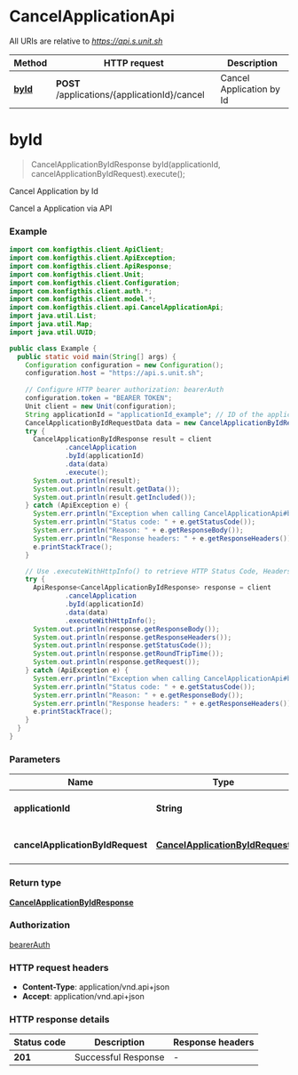 # CancelApplicationApi

All URIs are relative to *https://api.s.unit.sh*

| Method | HTTP request | Description |
|------------- | ------------- | -------------|
| [**byId**](CancelApplicationApi.md#byId) | **POST** /applications/{applicationId}/cancel | Cancel Application by Id |


<a name="byId"></a>
# **byId**
> CancelApplicationByIdResponse byId(applicationId, cancelApplicationByIdRequest).execute();

Cancel Application by Id

Cancel a Application via API 

### Example
```java
import com.konfigthis.client.ApiClient;
import com.konfigthis.client.ApiException;
import com.konfigthis.client.ApiResponse;
import com.konfigthis.client.Unit;
import com.konfigthis.client.Configuration;
import com.konfigthis.client.auth.*;
import com.konfigthis.client.model.*;
import com.konfigthis.client.api.CancelApplicationApi;
import java.util.List;
import java.util.Map;
import java.util.UUID;

public class Example {
  public static void main(String[] args) {
    Configuration configuration = new Configuration();
    configuration.host = "https://api.s.unit.sh";
    
    // Configure HTTP bearer authorization: bearerAuth
    configuration.token = "BEARER TOKEN";
    Unit client = new Unit(configuration);
    String applicationId = "applicationId_example"; // ID of the application to get
    CancelApplicationByIdRequestData data = new CancelApplicationByIdRequestData();
    try {
      CancelApplicationByIdResponse result = client
              .cancelApplication
              .byId(applicationId)
              .data(data)
              .execute();
      System.out.println(result);
      System.out.println(result.getData());
      System.out.println(result.getIncluded());
    } catch (ApiException e) {
      System.err.println("Exception when calling CancelApplicationApi#byId");
      System.err.println("Status code: " + e.getStatusCode());
      System.err.println("Reason: " + e.getResponseBody());
      System.err.println("Response headers: " + e.getResponseHeaders());
      e.printStackTrace();
    }

    // Use .executeWithHttpInfo() to retrieve HTTP Status Code, Headers and Request
    try {
      ApiResponse<CancelApplicationByIdResponse> response = client
              .cancelApplication
              .byId(applicationId)
              .data(data)
              .executeWithHttpInfo();
      System.out.println(response.getResponseBody());
      System.out.println(response.getResponseHeaders());
      System.out.println(response.getStatusCode());
      System.out.println(response.getRoundTripTime());
      System.out.println(response.getRequest());
    } catch (ApiException e) {
      System.err.println("Exception when calling CancelApplicationApi#byId");
      System.err.println("Status code: " + e.getStatusCode());
      System.err.println("Reason: " + e.getResponseBody());
      System.err.println("Response headers: " + e.getResponseHeaders());
      e.printStackTrace();
    }
  }
}

```

### Parameters

| Name | Type | Description  | Notes |
|------------- | ------------- | ------------- | -------------|
| **applicationId** | **String**| ID of the application to get | |
| **cancelApplicationByIdRequest** | [**CancelApplicationByIdRequest**](CancelApplicationByIdRequest.md)| Cancel Application Request | |

### Return type

[**CancelApplicationByIdResponse**](CancelApplicationByIdResponse.md)

### Authorization

[bearerAuth](../README.md#bearerAuth)

### HTTP request headers

 - **Content-Type**: application/vnd.api+json
 - **Accept**: application/vnd.api+json

### HTTP response details
| Status code | Description | Response headers |
|-------------|-------------|------------------|
| **201** | Successful Response |  -  |

